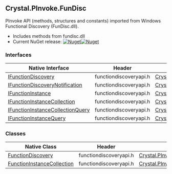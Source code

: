 ## Crystal.PInvoke.FunDisc  
PInvoke API (methods, structures and constants) imported from Windows Functional Discovery (FunDisc.dll).

- Includes methods from fundisc.dll  
- Current NuGet release: [![Nuget](https://img.shields.io/nuget/v/Crystal.PInvoke.FunDisc?logo=nuget&style=flat-square)![Nuget](https://img.shields.io/nuget/dt/Crystal.PInvoke.FunDisc?label=%20&style=flat-square)](https://www.nuget.org/packages/Crystal.PInvoke.FunDisc)  
### Interfaces  
Native Interface | Header | Managed Interface  
--- | --- | ---  
[IFunctionDiscovery](https://www.google.com/search?num=5&q=IFunctionDiscovery+site%3Adocs.microsoft.com) | functiondiscoveryapi.h | [Crystal.PInvoke.FunDisc.IFunctionDiscovery](https://github.com/dahall/Crystal/search?l=C%23&q=IFunctionDiscovery)  
[IFunctionDiscoveryNotification](https://www.google.com/search?num=5&q=IFunctionDiscoveryNotification+site%3Adocs.microsoft.com) | functiondiscoveryapi.h | [Crystal.PInvoke.FunDisc.IFunctionDiscoveryNotification](https://github.com/dahall/Crystal/search?l=C%23&q=IFunctionDiscoveryNotification)  
[IFunctionInstance](https://www.google.com/search?num=5&q=IFunctionInstance+site%3Adocs.microsoft.com) | functiondiscoveryapi.h | [Crystal.PInvoke.FunDisc.IFunctionInstance](https://github.com/dahall/Crystal/search?l=C%23&q=IFunctionInstance)  
[IFunctionInstanceCollection](https://www.google.com/search?num=5&q=IFunctionInstanceCollection+site%3Adocs.microsoft.com) | functiondiscoveryapi.h | [Crystal.PInvoke.FunDisc.IFunctionInstanceCollection](https://github.com/dahall/Crystal/search?l=C%23&q=IFunctionInstanceCollection)  
[IFunctionInstanceCollectionQuery](https://www.google.com/search?num=5&q=IFunctionInstanceCollectionQuery+site%3Adocs.microsoft.com) | functiondiscoveryapi.h | [Crystal.PInvoke.FunDisc.IFunctionInstanceCollectionQuery](https://github.com/dahall/Crystal/search?l=C%23&q=IFunctionInstanceCollectionQuery)  
[IFunctionInstanceQuery](https://www.google.com/search?num=5&q=IFunctionInstanceQuery+site%3Adocs.microsoft.com) | functiondiscoveryapi.h | [Crystal.PInvoke.FunDisc.IFunctionInstanceQuery](https://github.com/dahall/Crystal/search?l=C%23&q=IFunctionInstanceQuery)  
### Classes  
Native Class | Header | Managed Class  
--- | --- | ---  
[FunctionDiscovery](https://www.google.com/search?num=5&q=FunctionDiscovery+site%3Adocs.microsoft.com) | functiondiscoveryapi.h | [Crystal.PInvoke.FunDisc.FunctionDiscovery](https://github.com/dahall/Crystal/search?l=C%23&q=FunctionDiscovery)  
[FunctionInstanceCollection](https://www.google.com/search?num=5&q=FunctionInstanceCollection+site%3Adocs.microsoft.com) | functiondiscoveryapi.h | [Crystal.PInvoke.FunDisc.FunctionInstanceCollection](https://github.com/dahall/Crystal/search?l=C%23&q=FunctionInstanceCollection)  

